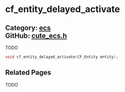 [](../header.md ':include')

# cf_entity_delayed_activate

Category: [ecs](/api_reference?id=ecs)  
GitHub: [cute_ecs.h](https://github.com/RandyGaul/cute_framework/blob/master/include/cute_ecs.h)  
---

TODO

```cpp
void cf_entity_delayed_activate(CF_Entity entity);
```

## Related Pages

TODO  
